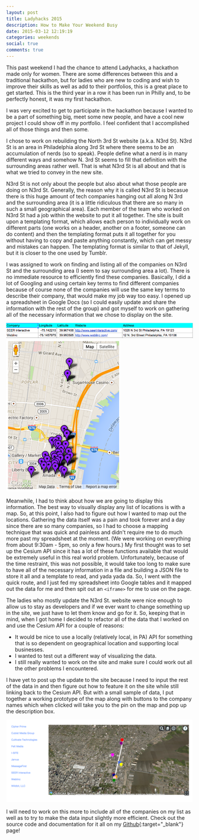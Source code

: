 ```yaml
---
layout: post
title: Ladyhacks 2015
description: How to Make Your Weekend Busy
date: 2015-03-12 12:19:19
categories: weekends
social: true
comments: true
---
```


This past weekend I had the chance to attend Ladyhacks, a hackathon made only for women. There are some differences between this and a traditional hackathon, but for ladies who are new to coding and wish to improve their skills as well as add to their portfolios, this is a great place to get started. This is the third year in a row it has been run in Philly and, to be perfectly honest, it was my first hackathon.

I was very excited to get to participate in the hackathon because I wanted to be a part of something big, meet some new people, and have a cool new project I could show off in my portfolio. I feel confident that I accomplished all of those things and then some.

I chose to work on rebuilding the North 3rd St website (a.k.a. N3rd St). N3rd St is an area in Philadelphia along 3rd St where there seems to be an accumulation of nerds (so to speak). People define what a nerd is in many different ways and somehow N. 3rd St seems to fill that definition with the surrounding areas rather well. That is what N3rd St is all about and that is what we tried to convey in the new site.

N3rd St is not only about the people but also about what those people are doing on N3rd St. Generally, the reason why it is called N3rd St is becasue there is this huge amount of tech companies hanging out all along N 3rd and the surrounding area (it is a little ridiculous that there are so many in such a small geographical area). Each member of the team who worked on N3rd St had a job within the website to put it all together. The site is built upon a templating format, which allows each person to individually work on different parts (one works on a header, another on a footer, someone can do content) and then the templating format puts it all together for you without having to copy and paste anything constantly, which can get messy and mistakes can happen. The templating format is similar to that of Jekyll, but it is closer to the one used by Tumblr.

I was assigned to work on finding and listing all of the companies on N3rd St and the surrounding area (I seem to say surrounding area a lot). There is no immediate resource to efficiently find these companies. Basically, I did a lot of Googling and using certain key terms to find different companies because of course none of the companies will use the same key terms to describe their company, that would make my job way too easy. I opened up a spreadsheet in Google Docs (so I could easily update and share the information with the rest of the group) and got myself to work on gathering all of the necessary information that we chose to display on the site.

<img src="/images/blog-images/N3rdstSpreadsheet.png" alt="Spreadsheet example"/>

<img src="/images/blog-images/N3rdstmap.png" alt="Nerd St map" class="img-right"/>

Meanwhile, I had to think about how we are going to display this information. The best way to visually display any list of locations is with a map. So, at this point, I also had to figure out how I wanted to map out the locations. Gathering the data itself was a pain and took forever and a day since there are so many companies, so I had to choose a mapping technique that was quick and painless and didn't require me to do much more past my spreadsheet at the moment. (We were working on everything from about 9:30am - 5pm, so only a few hours.) My first thought was to set up the Cesium API since it has a lot of these functions available that would be extremely useful in this real world problem. Unfortunately, because of the time restraint, this was not possible, it would take too long to make sure to have all of the necessary information in a file and building a JSON file to store it all and a template to read, and yada yada da. So, I went with the quick route, and I just fed my spreadsheet into Google tables and it mapped out the data for me and then spit out an `<iframe>` for me to use on the page.

The ladies who mostly update the N3rd St. website were nice enough to allow us to stay as developers and if we ever want to change something up in the site, we just have to let them know and go for it. So, keeping that in mind, when I got home I decided to refactor all of the data that I worked on and use the Cesium API for a couple of reasons:

+ It would be nice to use a locally (relatively local, in PA) API for something that is so dependent on geographical location and supporting local businesses.
+ I wanted to test out a different way of visualizing the data.
+ I still really wanted to work on the site and make sure I could work out all the other problems I encountered.

I have yet to post up the update to the site because I need to input the rest of the data in and then figure out how to feature it on the site while still linking back to the Cesium API. But with a small sample of data, I put together a working prototype of the map along with buttons to the company names which when clicked will take you to the pin on the map and pop up the description box.

<img src="/images/blog-images/CesiumN3rdstmap.png" alt="Cesium N 3rd St Map"/>

I will need to work on this more to include all of the companies on my list as well as to try to make the data input slightly more efficient. Check out the source code and documentation for it all on my [Github][N3rdst-Github]{:target="_blank"} page!

[N3rdSt-Github]: https://github.com/ivanaveliskova/Ivana-n3rdst